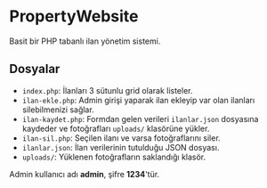 # PropertyWebsite

Basit bir PHP tabanlı ilan yönetim sistemi.

## Dosyalar
- `index.php`: İlanları 3 sütunlu grid olarak listeler.
- `ilan-ekle.php`: Admin girişi yaparak ilan ekleyip var olan ilanları silebilmenizi sağlar.
- `ilan-kaydet.php`: Formdan gelen verileri `ilanlar.json` dosyasına kaydeder ve fotoğrafları `uploads/` klasörüne yükler.
- `ilan-sil.php`: Seçilen ilanı ve varsa fotoğraflarını siler.
- `ilanlar.json`: İlan verilerinin tutulduğu JSON dosyası.
- `uploads/`: Yüklenen fotoğrafların saklandığı klasör.

Admin kullanıcı adı **admin**, şifre **1234**'tür.
